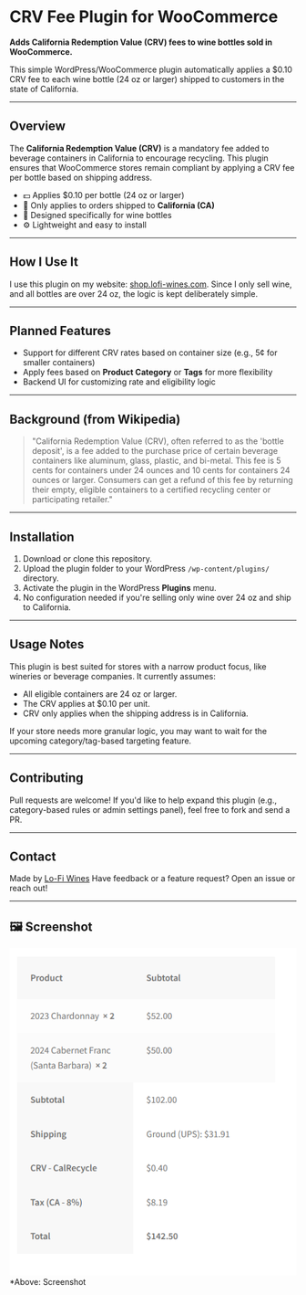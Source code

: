 # CRV Fee Plugin for WooCommerce

**Adds California Redemption Value (CRV) fees to wine bottles sold in WooCommerce.**

This simple WordPress/WooCommerce plugin automatically applies a \$0.10 CRV fee to each wine bottle (24 oz or larger) shipped to customers in the state of California.

---

## Overview

The **California Redemption Value (CRV)** is a mandatory fee added to beverage containers in California to encourage recycling. This plugin ensures that WooCommerce stores remain compliant by applying a CRV fee per bottle based on shipping address.

* 💵 Applies \$0.10 per bottle (24 oz or larger)
* 🛒 Only applies to orders shipped to **California (CA)**
* 🍷 Designed specifically for wine bottles
* ⚙️ Lightweight and easy to install

---

## How I Use It

I use this plugin on my website: [shop.lofi-wines.com](https://shop.lofi-wines.com). Since I only sell wine, and all bottles are over 24 oz, the logic is kept deliberately simple.

---

## Planned Features

* Support for different CRV rates based on container size (e.g., 5¢ for smaller containers)
* Apply fees based on **Product Category** or **Tags** for more flexibility
* Backend UI for customizing rate and eligibility logic

---

## Background (from Wikipedia)

> "California Redemption Value (CRV), often referred to as the 'bottle deposit', is a fee added to the purchase price of certain beverage containers like aluminum, glass, plastic, and bi-metal. This fee is 5 cents for containers under 24 ounces and 10 cents for containers 24 ounces or larger. Consumers can get a refund of this fee by returning their empty, eligible containers to a certified recycling center or participating retailer."

---

## Installation

1. Download or clone this repository.
2. Upload the plugin folder to your WordPress `/wp-content/plugins/` directory.
3. Activate the plugin in the WordPress **Plugins** menu.
4. No configuration needed if you're selling only wine over 24 oz and ship to California.

---

## Usage Notes

This plugin is best suited for stores with a narrow product focus, like wineries or beverage companies. It currently assumes:

* All eligible containers are 24 oz or larger.
* The CRV applies at \$0.10 per unit.
* CRV only applies when the shipping address is in California.

If your store needs more granular logic, you may want to wait for the upcoming category/tag-based targeting feature.

---

## Contributing

Pull requests are welcome! If you'd like to help expand this plugin (e.g., category-based rules or admin settings panel), feel free to fork and send a PR.

---

## Contact

Made by [Lo-Fi Wines](https://lofi-wines.com)
Have feedback or a feature request? Open an issue or reach out!

---

## 🖼️ Screenshot
![Screenshot](/Screenshot.png)
*Above: Screenshot 
